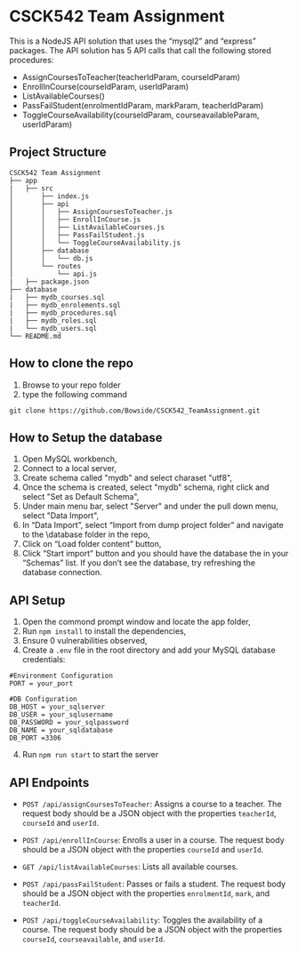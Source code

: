 # CSCK542 Team Assignment

This is a NodeJS API solution that uses the “mysql2” and “express” packages. The API solution has 5 API calls that call the following stored procedures:

- AssignCoursesToTeacher(teacherIdParam, courseIdParam)
- EnrollInCourse(courseIdParam, userIdParam)
- ListAvailableCourses()
- PassFailStudent(enrolmentIdParam, markParam, teacherIdParam)
- ToggleCourseAvailability(courseIdParam, courseavailableParam, userIdParam)

## Project Structure

```
CSCK542 Team Assignment
├── app
|   ├── src
│       ├── index.js
│       ├── api
│       │   ├── AssignCoursesToTeacher.js
│       │   ├── EnrollInCourse.js
│       │   ├── ListAvailableCourses.js
│       │   ├── PassFailStudent.js
│       │   └── ToggleCourseAvailability.js
│       ├── database
│       │   └── db.js
│       └── routes
│           └── api.js
|   ├── package.json
├── database
|   ├── mydb_courses.sql
|   ├── mydb_enrolements.sql
|   ├── mydb_procedures.sql
|   ├── mydb_roles.sql
|   └── mydb_users.sql
└── README.md
```

## How to clone the repo
1) Browse to your repo folder
2) type the following command
```console
git clone https://github.com/Bowside/CSCK542_TeamAssignment.git
```

## How to Setup the database
1) Open MySQL workbench,
2) Connect to a local server,
3) Create schema called "mydb" and select charaset "utf8",
4) Once the schema is created, select "mydb" schema, right click and select "Set as Default Schema",
5) Under main menu bar, select "Server" and under the pull down menu, select "Data Import",
6) In “Data Import”, select “Import from dump project folder” and navigate to the \database folder in the repo,
7) Click on “Load folder content” button,
8) Click “Start import” button and you should have the database the in your “Schemas” list. If you don’t see the database, try refreshing the database connection.

## API Setup

1. Open the commond prompt window and locate the app folder,
2. Run `npm install` to install the dependencies,
3. Ensure 0 vulnerabilities observed,
4. Create a `.env` file in the root directory and add your MySQL database credentials:

```
#Environment Configuration
PORT = your_port

#DB Configuration
DB_HOST = your_sqlserver
DB_USER = your_sqlusername
DB_PASSWORD = your_sqlpassword
DB_NAME = your_sqldatabase
DB_PORT =3306

```

4. Run `npm run start` to start the server

## API Endpoints

- `POST /api/assignCoursesToTeacher`: Assigns a course to a teacher. The request body should be a JSON object with the properties `teacherId`, `courseId` and `userId`.

- `POST /api/enrollInCourse`: Enrolls a user in a course. The request body should be a JSON object with the properties `courseId` and `userId`.

- `GET /api/listAvailableCourses`: Lists all available courses.

- `POST /api/passFailStudent`: Passes or fails a student. The request body should be a JSON object with the properties `enrolmentId`, `mark`, and `teacherId`.

- `POST /api/toggleCourseAvailability`: Toggles the availability of a course. The request body should be a JSON object with the properties `courseId`, `courseavailable`, and `userId`.

